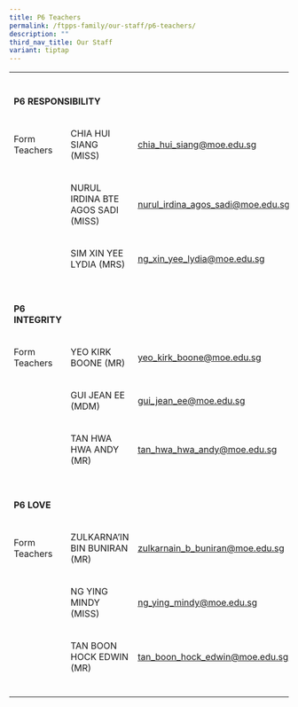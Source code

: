 ```yaml
---
title: P6 Teachers
permalink: /ftpps-family/our-staff/p6-teachers/
description: ""
third_nav_title: Our Staff
variant: tiptap
---
```

<table style="minWidth: 75px">
<colgroup>
<col>
<col>
<col>
</colgroup>
<tbody>
<tr>
<th rowspan="1" colspan="1">
<p></p>
</th>
<th rowspan="1" colspan="1">
<p></p>
</th>
<th rowspan="1" colspan="1">
<p></p>
</th>
</tr>
<tr>
<td rowspan="1" colspan="3">
<p><strong>P6 RESPONSIBILITY</strong>
</p>
</td>
</tr>
<tr>
<td rowspan="1" colspan="1">
<p>Form Teachers</p>
</td>
<td rowspan="1" colspan="1">
<p>CHIA HUI SIANG (MISS)</p>
</td>
<td rowspan="1" colspan="1">
<p><a href="mailto:chia_hui_siang@moe.edu.sg" rel="noopener noreferrer nofollow" target="_blank"><u>chia_hui_siang@moe.edu.sg</u></a>
</p>
</td>
</tr>
<tr>
<td rowspan="1" colspan="1">
<p></p>
</td>
<td rowspan="1" colspan="1">
<p>NURUL IRDINA BTE AGOS SADI (MISS)</p>
</td>
<td rowspan="1" colspan="1">
<p><a href="mailto:nurul_irdina_agos_sadi@moe.edu.sg" rel="noopener noreferrer nofollow" target="_blank"><u>nurul_irdina_agos_sadi@moe.edu.sg</u></a>
</p>
</td>
</tr>
<tr>
<td rowspan="1" colspan="1">
<p></p>
</td>
<td rowspan="1" colspan="1">
<p>SIM XIN YEE LYDIA (MRS)</p>
</td>
<td rowspan="1" colspan="1">
<p><a href="mailto:ng_xin_yee_lydia@moe.edu.sg" rel="noopener noreferrer nofollow" target="_blank"><u>ng_xin_yee_lydia@moe.edu.sg</u></a>
</p>
</td>
</tr>
<tr>
<td rowspan="1" colspan="1">
<p></p>
</td>
<td rowspan="1" colspan="1">
<p></p>
</td>
<td rowspan="1" colspan="1">
<p></p>
</td>
</tr>
<tr>
<td rowspan="1" colspan="1">
<p><strong>P6 INTEGRITY</strong>
</p>
</td>
<td rowspan="1" colspan="1">
<p></p>
</td>
<td rowspan="1" colspan="1">
<p></p>
</td>
</tr>
<tr>
<td rowspan="1" colspan="1">
<p>Form Teachers</p>
</td>
<td rowspan="1" colspan="1">
<p>YEO KIRK BOONE (MR)</p>
</td>
<td rowspan="1" colspan="1">
<p><a href="mailto:yeo_kirk_boone@moe.edu.sg" rel="noopener noreferrer nofollow" target="_blank"><u>yeo_kirk_boone@moe.edu.sg</u></a>
</p>
</td>
</tr>
<tr>
<td rowspan="1" colspan="1">
<p></p>
</td>
<td rowspan="1" colspan="1">
<p>GUI JEAN EE (MDM)</p>
</td>
<td rowspan="1" colspan="1">
<p><a href="mailto:gui_jean_ee@moe.edu.sg" rel="noopener noreferrer nofollow" target="_blank"><u>gui_jean_ee@moe.edu.sg</u></a>
</p>
</td>
</tr>
<tr>
<td rowspan="1" colspan="1">
<p></p>
</td>
<td rowspan="1" colspan="1">
<p>TAN HWA HWA ANDY (MR)</p>
</td>
<td rowspan="1" colspan="1">
<p><a href="mailto:tan_hwa_hwa_andy@moe.edu.sg" rel="noopener noreferrer nofollow" target="_blank"><u>tan_hwa_hwa_andy@moe.edu.sg</u></a>
</p>
</td>
</tr>
<tr>
<td rowspan="1" colspan="1">
<p></p>
</td>
<td rowspan="1" colspan="1">
<p></p>
</td>
<td rowspan="1" colspan="1">
<p></p>
</td>
</tr>
<tr>
<td rowspan="1" colspan="1">
<p><strong>P6 LOVE</strong>
</p>
</td>
<td rowspan="1" colspan="1">
<p></p>
</td>
<td rowspan="1" colspan="1">
<p></p>
</td>
</tr>
<tr>
<td rowspan="1" colspan="1">
<p>Form Teachers</p>
</td>
<td rowspan="1" colspan="1">
<p>ZULKARNA’IN BIN BUNIRAN (MR)</p>
</td>
<td rowspan="1" colspan="1">
<p><a href="mailto:zulkarnain_b_buniran@moe.edu.sg" rel="noopener noreferrer nofollow" target="_blank"><u>zulkarnain_b_buniran@moe.edu.sg</u></a>
</p>
</td>
</tr>
<tr>
<td rowspan="1" colspan="1">
<p></p>
</td>
<td rowspan="1" colspan="1">
<p>NG YING MINDY (MISS)</p>
</td>
<td rowspan="1" colspan="1">
<p><a href="mailto:ng_ying_mindy@moe.edu.sg" rel="noopener noreferrer nofollow" target="_blank"><u>ng_ying_mindy@moe.edu.sg</u></a>
</p>
</td>
</tr>
<tr>
<td rowspan="1" colspan="1">
<p></p>
</td>
<td rowspan="1" colspan="1">
<p>TAN BOON HOCK EDWIN (MR)</p>
</td>
<td rowspan="1" colspan="1">
<p><a href="mailto:tan_boon_hock_edwin@moe.edu.sg" rel="noopener noreferrer nofollow" target="_blank"><u>tan_boon_hock_edwin@moe.edu.sg</u></a>
</p>
</td>
</tr>
<tr>
<td rowspan="1" colspan="1">
<p></p>
</td>
<td rowspan="1" colspan="1">
<p></p>
</td>
<td rowspan="1" colspan="1">
<p></p>
</td>
</tr>
</tbody>
</table>
<p></p>